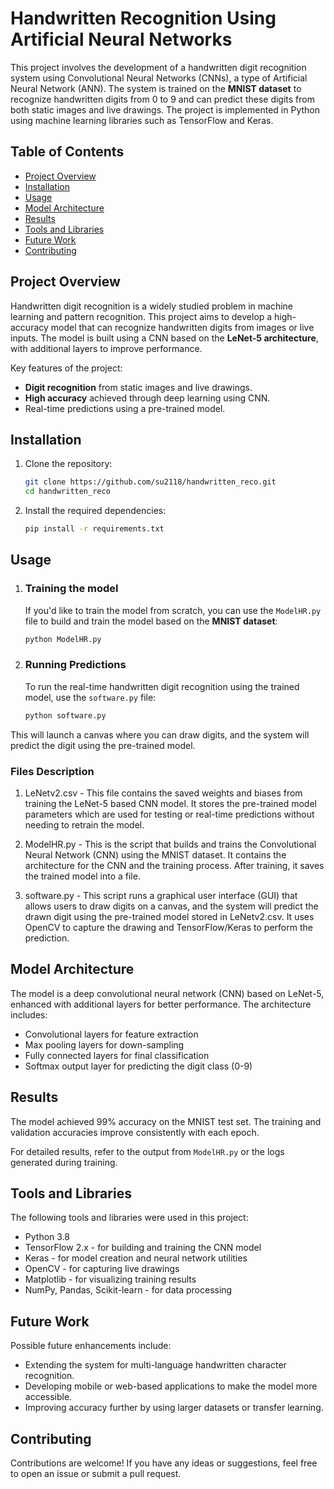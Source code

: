# Handwritten Recognition Using Artificial Neural Networks

This project involves the development of a handwritten digit recognition system using Convolutional Neural Networks (CNNs), a type of Artificial Neural Network (ANN). The system is trained on the **MNIST dataset** to recognize handwritten digits from 0 to 9 and can predict these digits from both static images and live drawings. The project is implemented in Python using machine learning libraries such as TensorFlow and Keras.

## Table of Contents

- [Project Overview](#project-overview)
- [Installation](#installation)
- [Usage](#usage)
- [Model Architecture](#model-architecture)
- [Results](#results)
- [Tools and Libraries](#tools-and-libraries)
- [Future Work](#future-work)
- [Contributing](#contributing)

## Project Overview

Handwritten digit recognition is a widely studied problem in machine learning and pattern recognition. This project aims to develop a high-accuracy model that can recognize handwritten digits from images or live inputs. The model is built using a CNN based on the **LeNet-5 architecture**, with additional layers to improve performance.

Key features of the project:
- **Digit recognition** from static images and live drawings.
- **High accuracy** achieved through deep learning using CNN.
- Real-time predictions using a pre-trained model.

## Installation

1. Clone the repository:
   ```bash
   git clone https://github.com/su2118/handwritten_reco.git
   cd handwritten_reco
2. Install the required dependencies:
   ```bash
   pip install -r requirements.txt

## Usage
1. ### Training the model
   If you'd like to train the model from scratch, you can use the `ModelHR.py` file to build and train the model based on the **MNIST dataset**:
   
   ```bash
   python ModelHR.py

3. ### Running Predictions
   To run the real-time handwritten digit recognition using the trained model, use the       `software.py` file:
   
    ```bash
   python software.py
   
This will launch a canvas where you can draw digits, and the system will predict the digit      using the pre-trained model.

### Files Description
1. LeNetv2.csv - This file contains the saved weights and biases from training the LeNet-5 based CNN model. It stores the pre-trained model parameters which are used for testing or real-time predictions without needing to retrain the model.

2. ModelHR.py - This is the script that builds and trains the Convolutional Neural Network (CNN) using the MNIST dataset. It contains the architecture for the CNN and the training process. After training, it saves the trained model into a file.

3. software.py - This script runs a graphical user interface (GUI) that allows users to draw digits on a canvas, and the system will predict the drawn digit using the pre-trained model stored in LeNetv2.csv. It uses OpenCV to capture the drawing and TensorFlow/Keras to perform the prediction.

## Model Architecture

The model is a deep convolutional neural network (CNN) based on LeNet-5, enhanced with additional layers for better performance. The architecture includes:

- Convolutional layers for feature extraction
- Max pooling layers for down-sampling
- Fully connected layers for final classification
- Softmax output layer for predicting the digit class (0-9)

## Results
The model achieved 99% accuracy on the MNIST test set. The training and validation accuracies improve consistently with each epoch.

For detailed results, refer to the output from `ModelHR.py` or the logs generated during training.

## Tools and Libraries
The following tools and libraries were used in this project:

- Python 3.8
- TensorFlow 2.x - for building and training the CNN model
- Keras - for model creation and neural network utilities
- OpenCV - for capturing live drawings
- Matplotlib - for visualizing training results
- NumPy, Pandas, Scikit-learn - for data processing

## Future Work
Possible future enhancements include:

- Extending the system for multi-language handwritten character recognition.
- Developing mobile or web-based applications to make the model more accessible.
- Improving accuracy further by using larger datasets or transfer learning.

## Contributing
Contributions are welcome! If you have any ideas or suggestions, feel free to open an issue or submit a pull request.
